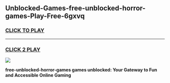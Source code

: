 
## Unblocked-Games-free-unblocked-horror-games-Play-Free-6gxvq
<h3>
<a href="https://premium76.site?title=free-unblocked-horror-games&ref=21A">CLICK TO PLAY</a></h3>
<hr>

<h3>
<a href="https://premium76.site?title=free-unblocked-horror-games&ref=21A">CLICK 2 PLAY</a>
  
</h3>

<a href="https://premium76.site?title=free-unblocked-horror-games&ref=21A"><img src="https://clearcache.store/games.png"></a>


**free-unblocked-horror-games games unblocked: Your Gateway to Fun and Accessible Online Gaming**
